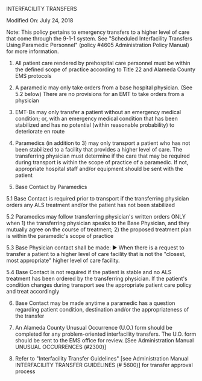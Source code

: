 INTERFACILITY TRANSFERS

Modified On: July 24, 2018

Note: This policy pertains to emergency transfers to a higher level of care that come through the 9-1-1 system. See "Scheduled Interfacility Transfers Using Paramedic Personnel" (policy #4605 Administration Policy Manual) for more information.

1. All patient care rendered by prehospital care personnel must be within the defined scope of practice according to Title 22 and Alameda County EMS protocols

2. A paramedic may only take orders from a base hospital physician. (See 5.2 below) There are no provisions for an EMT to take orders from a physician

3. EMT-Bs may only transfer a patient without an emergency medical condition; or, with an emergency medical condition that has been stabilized and has no potential (within reasonable probability) to deteriorate en route

4. Paramedics (in addition to 3) may only transport a patient who has not been stabilized to a facility that provides a higher level of care. The transferring physician must determine if the care that may be required during transport is within the scope of practice of a paramedic. If not, appropriate hospital staff and/or equipment should be sent with the patient

5. Base Contact by Paramedics

5.1 Base Contact is required prior to transport if the transferring physician orders any ALS treatment and/or the patient has not been stabilized

5.2 Paramedics may follow transferring physician's written orders ONLY when 1) the transferring physician speaks to the Base Physician, and they mutually agree on the course of treatment; 2) the proposed treatment plan is within the paramedic's scope of practice

5.3 Base Physician contact shall be made:
► When there is a request to transfer a patient to a higher level of care facility that is not the "closest, most appropriate" higher level of care facility.

5.4 Base Contact is not required if the patient is stable and no ALS treatment has been ordered by the transferring physician. If the patient's condition changes during transport see the appropriate patient care policy and treat accordingly

6. Base Contact may be made anytime a paramedic has a question regarding patient condition, destination and/or the appropriateness of the transfer

7. An Alameda County Unusual Occurrence (U.O.) form should be completed for any problem-oriented interfacility transfers. The U.O. form should be sent to the EMS office for review. [See Administration Manual UNUSUAL OCCURRENCES (#2300)]

8. Refer to "Interfacility Transfer Guidelines" [see Administration Manual INTERFACILITY TRANSFER GUIDELINES (# 5600)] for transfer approval process





